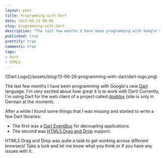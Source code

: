 ```yaml
---
layout: post
title: Programming with Dart
date: 2013-06-13 00:00
slug: programming-with-dart
description: "The last few months I have been programming with Google's new Dart language. I'm very excited about how great it is to work with Dart!"
published: true
prettify: true
comments: true
tags:
- Dart
- HTML5
---
```


<p class="text-center" >
![Dart Logo](/assets/blog/13-06-26-programming-with-dart/dart-logo.png)
</p>

The last few months I have been programming with Google's new [Dart](http://www.dartlang.org) language. I'm very excited about how great it is to work with Dart! Currently, I'm using Dart for the web client of a project called [doxblox](http://doxblox.ch) (site is only in German at the moment).

After a while I found some things that I was missing and started to write a few Dart libraries:

* The first was a [Dart EventBus](/dart/event-bus/) for decoupling applications.
* The second was [HTML5 Drag and Drop](/dart/html5-drag-and-drop/) support.

HTML5 Drag and Drop was quite a task to get working across different browsers! Take a look and let me know what you think or if you have any issues with it.